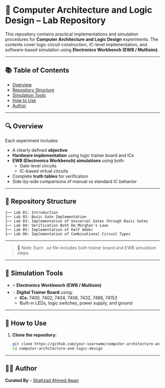 # 🧠 Computer Architecture and Logic Design – Lab Repository

This repository contains practical implementations and simulation procedures for **Computer Architecture and Logic Design** experiments. The contents cover logic circuit construction, IC-level implementation, and software-based simulation using **Electronics Workbench (EWB / Multisim)**.

---

## 📚 Table of Contents

- [Overview](#-overview)
- [Repository Structure](#-repository-structure)
- [Simulation Tools](#-simulation-tools)
- [How to Use](#-how-to-use)
- [Author](#-author)

---

## 🔍 Overview

Each experiment includes:

- A clearly defined **objective**
- **Hardware implementation** using logic trainer board and ICs
- **EWB (Electronics Workbench) simulations** using both:
  - Gate-level circuits
  - IC-based virtual circuits
- Complete **truth tables** for verification
- Side-by-side comparisons of manual vs standard IC behavior

---

## 📁 Repository Structure

```
├── Lab 01: Introduction
├── Lab 02: Basic Gate Implementation 
├── Lab 03: Implementation of Universal Gates through Basic Gates
├── Lab 04: Verification Both De Morghan's Laws
├── Lab 05: Implementation of HalF Adder
├── Lab 06: Implementation of Combinational Circuit Types
```

---


> 📝 Note: Each `.md` file includes both trainer board and EWB simulation steps.

---

## 🧰 Simulation Tools

- ⚡ **Electronics Workbench (EWB / Multisim)**
- 💡 **Digital Trainer Board** using:
  - **ICs:** 7400, 7402, 7404, 7408, 7432, 7486, 74153
  - Built-in LEDs, logic switches, power supply, and ground

---

## 🚀 How to Use

1. **Clone the repository:**
   ```bash
   git clone https://github.com/your-username/computer-architecture-and-logic-design.git
   cd computer-architecture-and-logic-design
   ```

---

## 🧑‍💻 Author

**Curated By** – [Shahzad Ahmed Awan](https://github.com/Shahzad-Ahmed-Awan)
